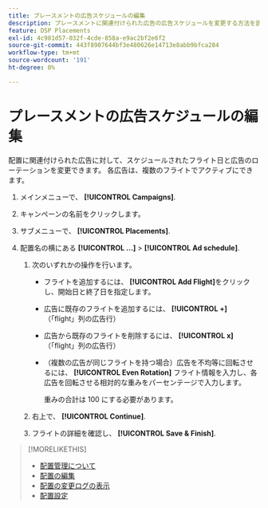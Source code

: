 ```yaml
---
title: プレースメントの広告スケジュールの編集
description: プレースメントに関連付けられた広告の広告スケジュールを変更する方法を説明します。
feature: DSP Placements
exl-id: 4c981d57-032f-4cde-858a-e9ac2bf2e6f2
source-git-commit: 443f8907644bf3e480626e14713e8abb9bfca284
workflow-type: tm+mt
source-wordcount: '191'
ht-degree: 0%

---
```


# プレースメントの広告スケジュールの編集

<!-- Some placements don't have this option. Clarify which placement types aren't eligible -- just simple ad serving placements (PG ones seem okay)? And anything else? -->

配置に関連付けられた広告に対して、スケジュールされたフライト日と広告のローテーションを変更できます。 各広告は、複数のフライトでアクティブにできます。

1. メインメニューで、 **[!UICONTROL Campaigns]**.

1. キャンペーンの名前をクリックします。

1. サブメニューで、 **[!UICONTROL Placements]**.

1. 配置名の横にある  **[!UICONTROL ...]** > **[!UICONTROL Ad schedule]**.

   1. 次のいずれかの操作を行います。

      * フライトを追加するには、 **[!UICONTROL Add Flight]**&#x200B;をクリックし、開始日と終了日を指定します。

      * 広告に既存のフライトを追加するには、 **[!UICONTROL +]** （「flight」列の広告行）

      * 広告から既存のフライトを削除するには、 **[!UICONTROL x]** （「flight」列の広告行）

      * （複数の広告が同じフライトを持つ場合）広告を不均等に回転させるには、 **[!UICONTROL Even Rotation]** フライト情報を入力し、各広告を回転させる相対的な重みをパーセンテージで入力します。

         重みの合計は 100 にする必要があります。
   1. 右上で、 **[!UICONTROL Continue]**.

   1. フライトの詳細を確認し、 **[!UICONTROL Save & Finish]**.


>[!MORELIKETHIS]
>
>* [配置管理について](placement-about.md)
>* [配置の編集](placement-edit.md)
>* [配置の変更ログの表示](placement-change-log.md)
>* [配置設定](placement-settings.md)

